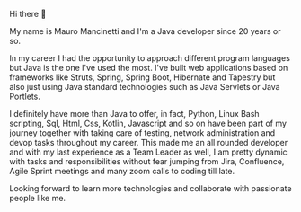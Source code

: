 Hi there 👋

My name is Mauro Mancinetti and I'm a Java developer since 20 years or so.

In my career I had the opportunity to approach different program languages but Java is the one I've used the most. I've built web applications based on frameworks like Struts, Spring, Spring Boot, Hibernate and Tapestry but also just using Java standard technologies such as Java Servlets or Java Portlets.

I definitely have more than Java to offer, in fact, Python, Linux Bash scripting, Sql, Html, Css, Kotlin, Javascript and so on have been part of my journey together with taking care of testing, network administration and devop tasks throughout my career. This made me an all rounded developer and with my last experience as a Team Leader as well, I am pretty dynamic with tasks and responsibilities without fear jumping from Jira, Confluence, Agile Sprint meetings and many zoom calls to coding till late.

Looking forward to learn more technologies and collaborate with passionate people like me.


<!--
**kiaSso/kiaSso** is a ✨ _special_ ✨ repository because its `README.md` (this file) appears on your GitHub profile.

Here are some ideas to get you started:

- 🔭 I’m currently working on ...
- 🌱 I’m currently learning ...
- 👯 I’m looking to collaborate on ...
- 🤔 I’m looking for help with ...
- 💬 Ask me about ...
- 📫 How to reach me: ...
- 😄 Pronouns: ...
- ⚡ Fun fact: ...
-->
